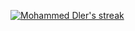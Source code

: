 
 <p >
       <a href="https://github.com/SubhamRaoniar28/github-readme-streak-stats">
        <img  alt="Mohammed Dler's streak" src="https://github-readme-streak-stats.herokuapp.com/?user=HamaDler&theme=black-ice&hide_border=true&stroke=0000&background=ff9800"/>
    </a>
  </p>
